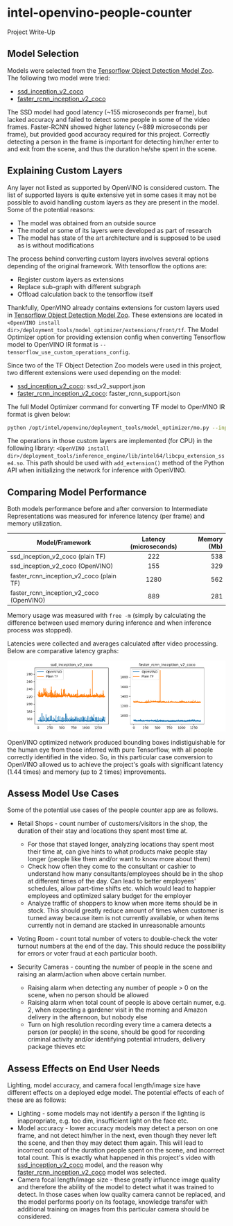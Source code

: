 # intel-openvino-people-counter
Project Write-Up

## Model Selection 
Models were selected from the [Tensorflow Object Detection Model Zoo](https://github.com/tensorflow/models/blob/master/research/object_detection/g3doc/detection_model_zoo.md). The following two model were tried:

* [ssd_inception_v2_coco](http://download.tensorflow.org/models/object_detection/ssd_inception_v2_coco_2018_01_28.tar.gz)
* [faster_rcnn_inception_v2_coco](http://download.tensorflow.org/models/object_detection/faster_rcnn_inception_v2_coco_2018_01_28.tar.gz)

The SSD model had good latency (~155 microseconds per frame), but lacked accuracy and failed to detect some people in some of the video frames. Faster-RCNN showed higher latency (~889 microseconds per frame), but provided good accuracy required for this project. Correctly detecting a person in the frame is important for detecting him/her enter to and exit from the scene, and thus the duration he/she spent in the scene.

## Explaining Custom Layers

Any layer not listed as supported by OpenVINO is considered custom. The list of supported layers is quite extensive yet in some cases it may not be possible to avoid handling custom layers as they are present in the model. Some of the potential reasons:
* The model was obtained from an outside source 
* The model or some of its layers were developed as part of research 
* The model has state of the art architecture and is supposed to be used as is without modifications

The process behind converting custom layers involves several options depending of the original framework. With tensorflow the options are:
* Register custom layers as extensions
* Replace sub-graph with different subgraph
* Offload calculation back to the tensorflow itself

Thankfully, OpenVINO already contains extensions for custom layers used in [Tensorflow Object Detection Model Zoo](https://github.com/tensorflow/models/blob/master/research/object_detection/g3doc/detection_model_zoo.md). These extensions are located in `<OpenVINO install dir>/deployment_tools/model_optimizer/extensions/front/tf`. The Model Optimizer option for providing extension config when converting Tensorflow model to OpenVINO IR format is `--tensorflow_use_custom_operations_config`. 

Since two of the TF Object Detection Zoo models were used in this project, two different extensions were used depending on the model:
* [ssd_inception_v2_coco](http://download.tensorflow.org/models/object_detection/ssd_inception_v2_coco_2018_01_28.tar.gz): ssd_v2_support.json
* [faster_rcnn_inception_v2_coco](http://download.tensorflow.org/models/object_detection/faster_rcnn_inception_v2_coco_2018_01_28.tar.gz): faster_rcnn_support.json

The full Model Optimizer command for converting TF model to OpenVINO IR format is given below:
```sh
python /opt/intel/openvino/deployment_tools/model_optimizer/mo.py --input_model faster_rcnn_inception_v2_coco_2018_01_28/frozen_inference_graph.pb --tensorflow_object_detection_api_pipeline_config faster_rcnn_inception_v2_coco_2018_01_28/pipeline.config --reverse_input_channels --tensorflow_use_custom_operations_config /opt/intel/openvino/deployment_tools/model_optimizer/extensions/front/tf/faster_rcnn_support.json
```

The operations in those custom layers are implemented (for CPU) in the following library: `<OpenVINO install dir>/deployment_tools/inference_engine/lib/intel64/libcpu_extension_sse4.so`. This path should be used with `add_extension()` method of the Python API when initializing the network for inference with OpenVINO.


## Comparing Model Performance

Both models performance before and after conversion to Intermediate Representations was measured for inference latency (per frame) and memory utilization. 

| Model/Framework                             | Latency (microseconds)            | Memory (Mb) |
| -----------------------------------         |:---------------------------------:| -------:|
| ssd_inception_v2_coco (plain TF)            | 222                               | 538    |
| ssd_inception_v2_coco (OpenVINO)            | 155                               | 329    |
| faster_rcnn_inception_v2_coco (plain TF)    | 1280                              | 562    |
| faster_rcnn_inception_v2_coco (OpenVINO)    | 889                               | 281    |

Memory usage was measured with `free -m` (simply by calculating the difference between used memory during inference and when inference process was stopped). 

Latencies were collected and averages calculated after video processing. Below are comparative latency graphs:

![Latency Compare](images/latencies_compare.png)

OpenVINO optimized network produced bounding boxes indistiguishable for the human eye from those inferred with pure Tensorflow, with all people correctly identified in the video. So, in this particular case conversion to OpenVINO allowed us to achieve the project's goals with significant latency (1.44 times) and memory (up to 2 times) improvements.


## Assess Model Use Cases

Some of the potential use cases of the people counter app are as follows.

* Retail Shops - count number of customers/visitors in the shop, the duration of their stay and locations they spent most time at. 
    * For those that stayed longer, analyzing locations thay spent most their time at, can give hints to what products make people stay longer (people like them and/or want to know more about them)
    * Check how often they come to the consultant or cashier to understand how many consultants/employees should be in the shop at different times of the day. Can lead to better employees' schedules, allow part-time shifts etc. which would lead to happier employees and optimized salary budget for the employer
    * Analyze traffic of shoppers to know when more items should be in stock. This should greatly reduce amount of times when customer is turned away because item is not currently available, or when items currently not in demand are stacked in unreasonable amounts

* Voting Room - count total number of voters to double-check the voter turnout numbers at the end of the day. This should reduce the possibility for errors or voter fraud at each particular booth.

* Security Cameras - counting the number of people in the scene and raising an alarm/action when above certain number.
    * Raising alarm when detecting any number of people > 0 on the scene, when no person should be allowed
    * Raising alarm when total count of people is above certain numer, e.g. 2, when expecting a gardener visit in the morning and Amazon delivery in the afternoon, but nobody else
    * Turn on high resolution recording every time a camera detects a person (or people) in the scene, should be good for recording criminal activity and/or identifying potential intruders, delivery package thieves etc

## Assess Effects on End User Needs

Lighting, model accuracy, and camera focal length/image size have different effects on a deployed edge model. The potential effects of each of these are as follows:

* Lighting - some models may not identify a person if the lighting is inappropriate, e.g. too dim, insufficient light on the face etc.
* Model accuracy - lower accuracy models may detect a person on one frame, and not detect him/her in the next, even though they never left the scene, and then they may detect them again. This will lead to incorrect count of the duration people spent on the scene, and incorrect total count. This is exactly what happened in this project's video with [ssd_inception_v2_coco](http://download.tensorflow.org/models/object_detection/ssd_inception_v2_coco_2018_01_28.tar.gz) model, and the reason why [faster_rcnn_inception_v2_coco](http://download.tensorflow.org/models/object_detection/faster_rcnn_inception_v2_coco_2018_01_28.tar.gz) model was selected.
* Camera focal length/image size - these greatly influence image quality and therefore the ability of the model to detect what it was trained to detect. In those cases when low quality camera cannot be replaced, and the model performs poorly on its footage, knowledge transfer with additional training on images from this particular camera should be considered.


